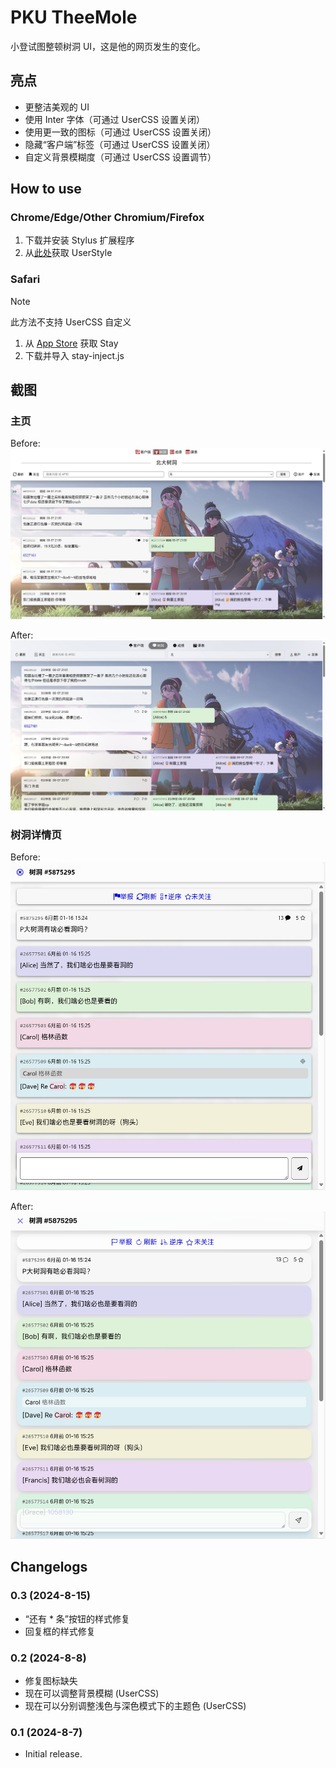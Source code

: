# PKU TheeMole

小登试图整顿树洞 UI，这是他的网页发生的变化。

## 亮点
- 更整洁美观的 UI
- 使用 Inter 字体（可通过 UserCSS 设置关闭）
- 使用更一致的图标（可通过 UserCSS 设置关闭）
- 隐藏“客户端”标签（可通过 UserCSS 设置关闭）
- 自定义背景模糊度（可通过 UserCSS 设置调节）

## How to use
### Chrome/Edge/Other Chromium/Firefox
1. 下载并安装 Stylus 扩展程序
2. 从[此处](https://userstyles.world/style/17613/pku-theemole)获取 UserStyle

### Safari
> [!NOTE]
> 此方法不支持 UserCSS 自定义

1. 从 [App Store](https://apps.apple.com/cn/app/stay-for-safari-%E6%B5%8F%E8%A7%88%E5%99%A8%E4%BC%B4%E4%BE%A3/id1591620171) 获取 Stay
2. 下载并导入 stay-inject.js

## 截图
### 主页
Before:
![before-home](assets/before-home.png)

After:
![after-home](assets/after-home.png)

### 树洞详情页
Before:
![before-post](assets/before-details.png)

After:
![after-post](assets/after-details.png)

## Changelogs
### 0.3 (2024-8-15)
- “还有 * 条”按钮的样式修复
- 回复框的样式修复

### 0.2 (2024-8-8)
- 修复图标缺失
- 现在可以调整背景模糊 (UserCSS)
- 现在可以分别调整浅色与深色模式下的主题色 (UserCSS)

### 0.1 (2024-8-7)
- Initial release.
